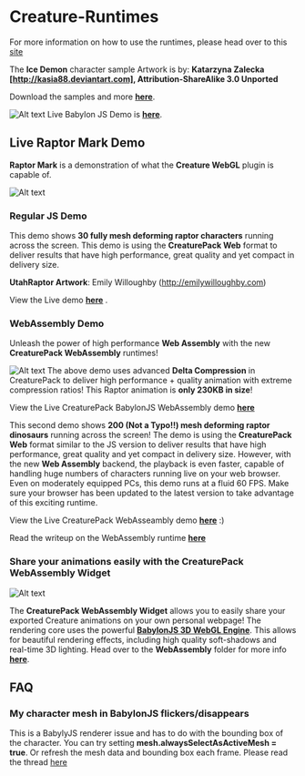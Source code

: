 # Creature-Runtimes

For more information on how to use the runtimes, please head over to this [site](http://www.kestrelmoon.com/creaturedocs/Game_Engine_Runtimes_And_Integration/Runtimes_Introduction.html)

The **Ice Demon** character sample Artwork is by: **Katarzyna Zalecka [http://kasia88.deviantart.com], Attribution-ShareAlike 3.0 Unported**

Download the samples and more **[here](http://www.kestrelmoon.com/creaturedocs/Animation_Samples_And_Examples/Samples_And_Videos.html)**.

![Alt text](https://github.com/kestrelm/Creature_WebGL/blob/master/babylonjs.png)
Live Babylon JS Demo is **[here](http://creature.kestrelmoon.com/WebDemo/Babylon-Demo.html)**.

## Live Raptor Mark Demo

**Raptor Mark** is a demonstration of what the **Creature WebGL** plugin is capable of. 

![Alt text](https://github.com/kestrelm/Creature_WebGL/blob/master/logo1.png)

### Regular JS Demo

This demo shows **30 fully mesh deforming raptor characters** running across the screen. This demo is using the **CreaturePack Web** format to deliver results that have high performance, great quality and yet compact in delivery size.

**UtahRaptor Artwork**: Emily Willoughby (http://emilywilloughby.com) 

View the Live demo **[here](http://www.kestrelmoon.com/creature/WebDemo/raptor_mark.html)** .

### WebAssembly Demo

Unleash the power of high performance **Web Assembly** with the new **CreaturePack WebAssembly** runtimes!

![Alt text](https://github.com/kestrelm/Creature_WebGL/blob/master/babylonPack.png)
The above demo uses advanced **Delta Compression** in CreaturePack to deliver high performance + quality animation with extreme compression ratios! This Raptor animation is **only 230KB in size**!

View the Live CreaturePack BabylonJS WebAssembly demo **[here](https://creature.kestrelmoon.com/WebDemo/wasm/BabylonPack-Demo.html)** 


This second demo shows **200 (Not a Typo!!) mesh deforming raptor dinosaurs** running across the screen! The demo is using the **CreaturePack Web** format similar to the JS version to deliver results that have high performance, great quality and yet compact in delivery size. However, with the new **Web Assembly** backend, the playback is even faster, capable of handling huge numbers of characters running live on your web browser. Even on moderately equipped PCs, this demo runs at a fluid 60 FPS. Make sure your browser has been updated to the latest version to take advantage of this exciting runtime.

View the Live CreaturePack WebAsseambly demo **[here](https://creature.kestrelmoon.com/WebDemo/wasm/PixiJS-WASM-Pack-MultiDemo.html)** :)

Read the writeup on the WebAssembly runtime **[here](<https://medium.com/@kestrelm/creaturepack-high-performance-2d-webgl-character-animation-with-webassembly-72c436bec86c>)**

### Share your animations easily with the CreaturePack WebAssembly Widget

![Alt text](https://github.com/kestrelm/Creature_WebGL/blob/master/packPlayer.png)

The **CreaturePack WebAssembly Widget** allows you to easily share your exported Creature animations on your own personal webpage! The rendering core uses the powerful [**BabylonJS 3D WebGL Engine**](https://www.babylonjs.com/). This allows for beautiful rendering effects, including high quality soft-shadows and real-time 3D lighting. Head over to the **WebAssembly** folder for more info [**here**](https://github.com/kestrelm/Creature_WebGL/tree/master/wasm).

## FAQ

### My character mesh in BabylonJS flickers/disappears
This is a BabylyJS renderer issue and has to do with the bounding box of the character. You can try setting **mesh.alwaysSelectAsActiveMesh = true**. Or refresh the mesh data and bounding box each frame. Please read the thread [here](https://github.com/kestrelm/Creature_WebGL/issues/10)

